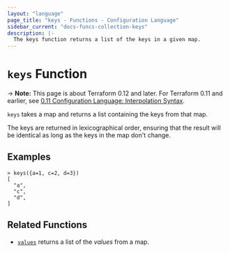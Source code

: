 ```yaml
---
layout: "language"
page_title: "keys - Functions - Configuration Language"
sidebar_current: "docs-funcs-collection-keys"
description: |-
  The keys function returns a list of the keys in a given map.
---
```


# `keys` Function

-> **Note:** This page is about Terraform 0.12 and later. For Terraform 0.11 and
earlier, see
[0.11 Configuration Language: Interpolation Syntax](../../configuration-0-11/interpolation.html).

`keys` takes a map and returns a list containing the keys from that map.

The keys are returned in lexicographical order, ensuring that the result will
be identical as long as the keys in the map don't change.

## Examples

```
> keys({a=1, c=2, d=3})
[
  "a",
  "c",
  "d",
]
```

## Related Functions

* [`values`](./values.html) returns a list of the _values_ from a map.
